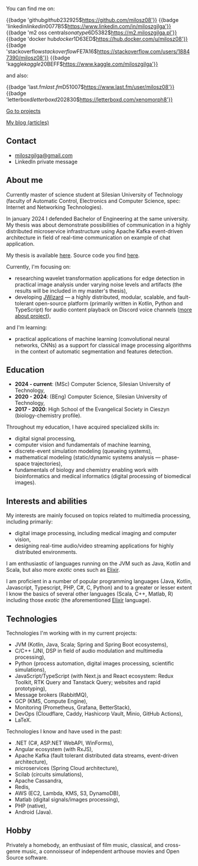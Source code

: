 You can find me on:

{{badge 'github$github$232925$https://github.com/milosz08'}}
{{badge 'linkedin$linkedin$0077B5$https://www.linkedin.com/in/miloszgilga'}}
{{badge 'm2 oss central$sonatype$6D5382$https://m2.miloszgilga.pl'}}
{{badge 'docker hub$docker$1D63ED$https://hub.docker.com/u/milosz08'}}
{{badge 'stackoverflow$stackoverflow$FE7A16$https://stackoverflow.com/users/18847390/milosz08'}}
{{badge 'kaggle$kaggle$20BEFF$https://www.kaggle.com/miloszgilga'}}

and also:

{{badge 'last.fm$last.fm$D51007$https://www.last.fm/user/milosz08'}}
{{badge 'letterboxd$letterboxd$202830$https://letterboxd.com/xenomorph8'}}

[Go to projects](/projects)

[My blog (articles)](https://www.linkedin.com/in/miloszgilga/recent-activity/articles)

## Contact

* [miloszgilga@gmail.com](mailto:miloszgilga@gmail.com)
* LinkedIn private message

## About me

Currently master of science student at Silesian University of Technology (faculty of Automatic Control, Electronics and
Computer Science, spec: Internet and Networking Technologies).

In january 2024 I defended Bachelor of Engineering at the same university. My thesis was about demonstrate possibilities
of communication in a highly distributed microservice infrastructure using Apache Kafka event-driven architecture in
field of real-time communication on example of chat application.

My thesis is available [here](https://github.com/visphere/visphere-thesis).
Source code you find [here](https://github.com/visphere).

Currently, I'm focusing on:

* researching wavelet transformation applications for edge detection in practical image analysis under varying noise
  levels and artifacts (the results will be included in my master's thesis),
* developing [JWizard](https://github.com/jwizard-bot) — a highly distributed, modular, scalable, and fault-tolerant
  open-source platform (primarily written in Kotlin, Python and TypeScript) for audio content playback on Discord voice
  channels ([more about project](/project/jwizard)),

and I'm learning:

* practical applications of machine learning (convolutional neural networks, CNNs) as a support for classical image
  processing algorithms in the context of automatic segmentation and features detection.

## Education

* **2024 - current**: (MSc) Computer Science, Silesian University of Technology,
* **2020 - 2024**: (BEng) Computer Science, Silesian University of Technology,
* **2017 - 2020**: High School of the Evangelical Society in Cieszyn (biology-chemistry profile).

Throughout my education, I have acquired specialized skills in:

* digital signal processing,
* computer vision and fundamentals of machine learning,
* discrete-event simulation modeling (queueing systems),
* mathematical modeling (static/dynamic systems analysis — phase-space trajectories),
* fundamentals of biology and chemistry enabling work with bioinformatics and medical informatics (digital processing of
  biomedical images).

## Interests and abilities

My interests are mainly focused on topics related to multimedia processing, including primarily:

* digital image processing, including medical imaging and computer vision,
* designing real-time audio/video streaming applications for highly distributed environments.

I am enthusiastic of languages running on the JVM such as Java, Kotlin and Scala, but also more _exotic_ ones such as
[Elixir](https://elixir-lang.org).

I am proficient in a number of popular programming languages (Java, Kotlin, Javascript, Typescript, PHP, C#, C, Python)
and to a greater or lesser extent I know the basics of several other languages (Scala, C++, Matlab, R) including those
_exotic_ (the aforementioned [Elixir](https://elixir-lang.org) language).

## Technologies

Technologies I'm working with in my current projects:

* JVM (Kotlin, Java, Scala; Spring and Spring Boot ecosystems),
* C/C++ (JNI, DSP in field of audio modulation and multimedia processing),
* Python (process automation, digital images processing, scientific simulations),
* JavaScript/TypeScript (with Next.js and React ecosystem: Redux Toolkit, RTK Query and Tanstack Query;
  websites and rapid prototyping),
* Message brokers (RabbitMQ),
* GCP (KMS, Compute Engine),
* Monitoring (Prometheus, Grafana, BetterStack),
* DevOps (Cloudflare, Caddy, Hashicorp Vault, Minio, GitHub Actions),
* LaTeX.

Technologies I know and have used in the past:

* .NET (C#, ASP.NET WebAPI, WinForms),
* Angular ecosystem (with RxJS),
* Apache Kafka (fault tolerant distributed data streams, event-driven architecture),
* microservices (Spring Cloud architecture),
* Scilab (circuits simulations),
* Apache Cassandra,
* Redis,
* AWS (EC2, Lambda, KMS, S3, DynamoDB),
* Matlab (digital signals/images processing),
* PHP (native),
* Android (Java).

## Hobby

Privately a homebody, an enthusiast of film music, classical, and cross-genre music, a connoisseur of independent
arthouse movies and Open Source software.
